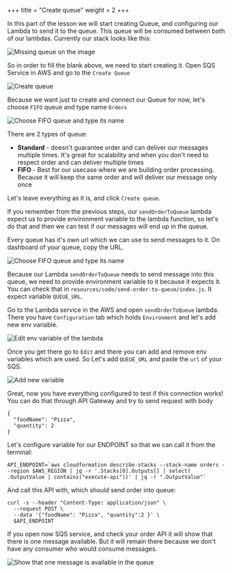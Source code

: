 +++
title = "Create queue"
weight = 2
+++

In this part of the lesson we will start creating Queue, and configuring our Lambda to send it to the queue.
This queue will be consumed between both of our lambdas. Currently our stack looks like this:

![Missing queue on the image](/images/sqs/without-queue.png)

So in order to fill the blank above, we need to start creating it. Open SQS Service in AWS and go to the `Create Queue`

![Create queue](/images/sqs/creation/create-queue.png)

Because we want just to create and connect our Queue for now, let's choose `FIFO` queue and type name `Orders`

![Choose FIFO queue and type its name](/images/sqs/creation/queue-naming.png)

There are 2 types of queue:
- **Standard** - doesn't guarantee order and can deliver our messages multiple times. It's great for scalability and when you don't need to respect order and can deliver multiple times
- **FIFO** - Best for our usecase where we are building order processing. Because it will keep the same order and will deliver our message only once

Let's leave everything as it is, and click `Create queue`.

If you remember from the previous steps, our `sendOrderToQueue` lambda expect us to provide environment variable to the lambda function, so let's do that and then we can test if our messages will end up in the queue.

Every queue has it's own url which we can use to send messages to it. On dashboard of your queue, copy the URL.

![Choose FIFO queue and type its name](/images/sqs/creation/queue-naming.png)

Because our Lambda `sendOrderToQueue` needs to send message into this queue, we need to provide environment variable to it because it expects it. You can check that in `resources/code/send-order-to-queue/index.js`. It expect variable `QUEUE_URL`.

Go to the Lambda service in the AWS and open `sendOrderToQueue` lambda. There you have `Configuration` tab which holds `Environment` and let's add new env variable.

![Edit env variable of the lambda](/images/sqs/creation/lambda-edit-env.png)

Once you get there go to `Edit` and there you can add and remove env variables which are used. So Let's add `QUEUE_URL` and paste the `url` of your SQS.

![Add new variable](/images/sqs/creation/lambda-add-env.png)

Great, now you have everything configured to test if this connection works! You can do that through API Gateway and try to send request with body

```
{
  "foodName": "Pizza",
  "quantity": 2
}
```

Let's configure variable for our ENDPOINT so that we can call it from the terminal:
```
API_ENDPOINT=`aws cloudformation describe-stacks --stack-name orders --region $AWS_REGION | jq -r '.Stacks[0].Outputs[] | select( .OutputValue | contains("execute-api"))' | jq -r ".OutputValue"`
```

And call this API with, which should send order into queue:

```
curl -s --header "Content-Type: application/json" \
  --request POST \
  --data '{"foodName": "Pizza", "quantity":2 }' \
  $API_ENDPOINT
```

If you open now SQS service, and check your order API it will show that there is one message available. But it will remain there because we don't have any consumer who would consume messages.

![Show that one message is available in the queue](/images/sqs/creation/available-message.png)